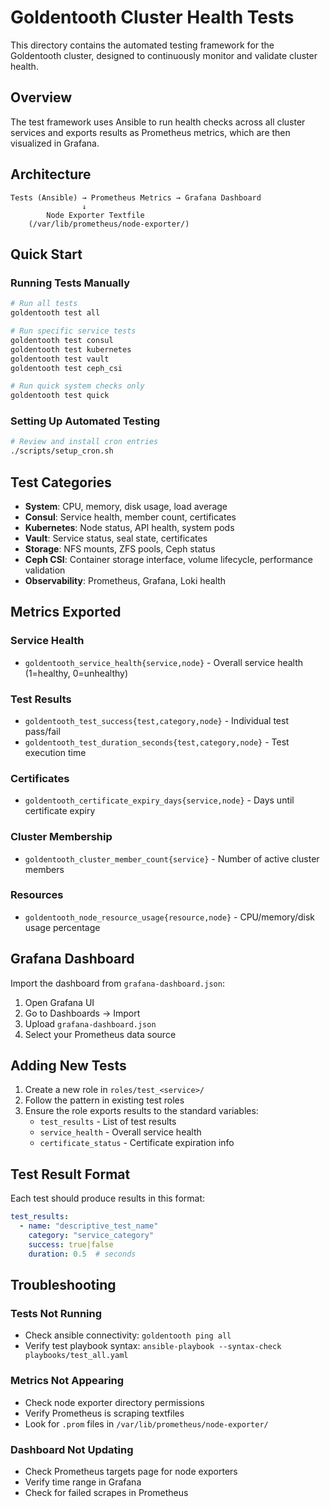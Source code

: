 # Goldentooth Cluster Health Tests

This directory contains the automated testing framework for the Goldentooth cluster, designed to continuously monitor and validate cluster health.

## Overview

The test framework uses Ansible to run health checks across all cluster services and exports results as Prometheus metrics, which are then visualized in Grafana.

## Architecture

```
Tests (Ansible) → Prometheus Metrics → Grafana Dashboard
                ↓
        Node Exporter Textfile
    (/var/lib/prometheus/node-exporter/)
```

## Quick Start

### Running Tests Manually

```bash
# Run all tests
goldentooth test all

# Run specific service tests
goldentooth test consul
goldentooth test kubernetes
goldentooth test vault
goldentooth test ceph_csi

# Run quick system checks only
goldentooth test quick
```

### Setting Up Automated Testing

```bash
# Review and install cron entries
./scripts/setup_cron.sh
```

## Test Categories

- **System**: CPU, memory, disk usage, load average
- **Consul**: Service health, member count, certificates
- **Kubernetes**: Node status, API health, system pods
- **Vault**: Service status, seal state, certificates
- **Storage**: NFS mounts, ZFS pools, Ceph status
- **Ceph CSI**: Container storage interface, volume lifecycle, performance validation
- **Observability**: Prometheus, Grafana, Loki health

## Metrics Exported

### Service Health
- `goldentooth_service_health{service,node}` - Overall service health (1=healthy, 0=unhealthy)

### Test Results
- `goldentooth_test_success{test,category,node}` - Individual test pass/fail
- `goldentooth_test_duration_seconds{test,category,node}` - Test execution time

### Certificates
- `goldentooth_certificate_expiry_days{service,node}` - Days until certificate expiry

### Cluster Membership
- `goldentooth_cluster_member_count{service}` - Number of active cluster members

### Resources
- `goldentooth_node_resource_usage{resource,node}` - CPU/memory/disk usage percentage

## Grafana Dashboard

Import the dashboard from `grafana-dashboard.json`:

1. Open Grafana UI
2. Go to Dashboards → Import
3. Upload `grafana-dashboard.json`
4. Select your Prometheus data source

## Adding New Tests

1. Create a new role in `roles/test_<service>/`
2. Follow the pattern in existing test roles
3. Ensure the role exports results to the standard variables:
   - `test_results` - List of test results
   - `service_health` - Overall service health
   - `certificate_status` - Certificate expiration info

## Test Result Format

Each test should produce results in this format:
```yaml
test_results:
  - name: "descriptive_test_name"
    category: "service_category"
    success: true|false
    duration: 0.5  # seconds
```

## Troubleshooting

### Tests Not Running
- Check ansible connectivity: `goldentooth ping all`
- Verify test playbook syntax: `ansible-playbook --syntax-check playbooks/test_all.yaml`

### Metrics Not Appearing
- Check node exporter directory permissions
- Verify Prometheus is scraping textfiles
- Look for `.prom` files in `/var/lib/prometheus/node-exporter/`

### Dashboard Not Updating
- Check Prometheus targets page for node exporters
- Verify time range in Grafana
- Check for failed scrapes in Prometheus